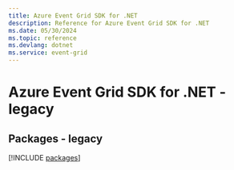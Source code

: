 ```yaml
---
title: Azure Event Grid SDK for .NET
description: Reference for Azure Event Grid SDK for .NET
ms.date: 05/30/2024
ms.topic: reference
ms.devlang: dotnet
ms.service: event-grid
---
```

# Azure Event Grid SDK for .NET - legacy
## Packages - legacy
[!INCLUDE [packages](event-grid-index.md)]